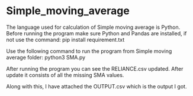 # Simple_moving_average
The language used for calculation of Simple moving average is Python. Before running the program make sure Python and Pandas are installed, if not 
use the command: pip install requirement.txt 

Use the following command to run the program from Simple moving average folder: python3 SMA.py 

After running the program you can see the RELIANCE.csv updated. After update it consists of all the missing SMA values. 
 
Along with this, I have attached the OUTPUT.csv which is the output I got.
